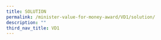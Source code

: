 ```yaml
---
title: SOLUTION
permalink: /minister-value-for-money-award/VD1/solution/
description: ""
third_nav_title: VD1
---
```

